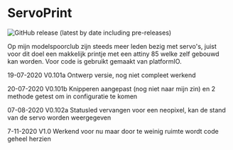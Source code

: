 # ServoPrint

![GitHub release (latest by date including pre-releases)](https://img.shields.io/github/v/release/pdeheij/ServoPrint?include_prereleases)

Op mijn modelspoorclub zijn steeds meer leden bezig met servo's, juist voor dit doel een makkelijk printje met een attiny 85 welke zelf gebouwd kan worden.
Voor code is gebruikt gemaakt van platformIO.

19-07-2020 V0.101a      Ontwerp versie, nog niet compleet werkend

20-07-2020 V0.101b      Knipperen aangepast (nog niet naar mijn zin) en 2 methode getest om in configuratie te komen

07-08-2020 V0.102a      Statusled vervangen voor een neopixel, kan de stand van de servo worden weergegeven

7-11-2020 V1.0          Werkend voor nu maar door te weinig ruimte wordt code geheel herzien